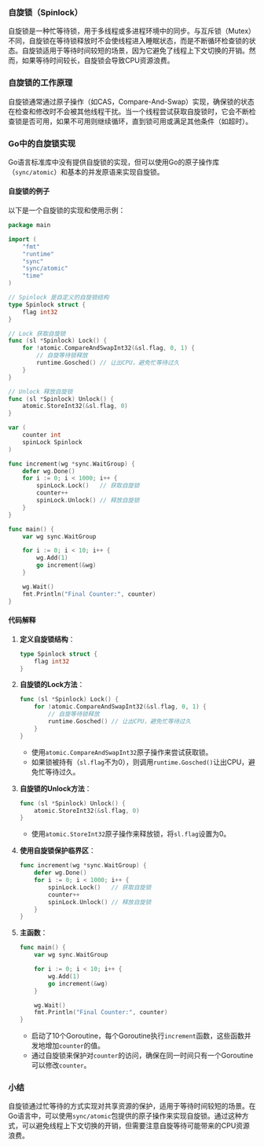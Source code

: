 ### 自旋锁（Spinlock）

自旋锁是一种忙等待锁，用于多线程或多进程环境中的同步。与互斥锁（Mutex）不同，自旋锁在等待锁释放时不会使线程进入睡眠状态，而是不断循环检查锁的状态。自旋锁适用于等待时间较短的场景，因为它避免了线程上下文切换的开销。然而，如果等待时间较长，自旋锁会导致CPU资源浪费。

### 自旋锁的工作原理

自旋锁通常通过原子操作（如CAS，Compare-And-Swap）实现，确保锁的状态在检查和修改时不会被其他线程干扰。当一个线程尝试获取自旋锁时，它会不断检查锁是否可用，如果不可用则继续循环，直到锁可用或满足其他条件（如超时）。

### Go中的自旋锁实现

Go语言标准库中没有提供自旋锁的实现，但可以使用Go的原子操作库（`sync/atomic`）和基本的并发原语来实现自旋锁。

#### 自旋锁的例子

以下是一个自旋锁的实现和使用示例：

```go
package main

import (
	"fmt"
	"runtime"
	"sync"
	"sync/atomic"
	"time"
)

// Spinlock 是自定义的自旋锁结构
type Spinlock struct {
	flag int32
}

// Lock 获取自旋锁
func (sl *Spinlock) Lock() {
	for !atomic.CompareAndSwapInt32(&sl.flag, 0, 1) {
		// 自旋等待锁释放
		runtime.Gosched() // 让出CPU，避免忙等待过久
	}
}

// Unlock 释放自旋锁
func (sl *Spinlock) Unlock() {
	atomic.StoreInt32(&sl.flag, 0)
}

var (
	counter int
	spinLock Spinlock
)

func increment(wg *sync.WaitGroup) {
	defer wg.Done()
	for i := 0; i < 1000; i++ {
		spinLock.Lock()   // 获取自旋锁
		counter++
		spinLock.Unlock() // 释放自旋锁
	}
}

func main() {
	var wg sync.WaitGroup

	for i := 0; i < 10; i++ {
		wg.Add(1)
		go increment(&wg)
	}

	wg.Wait()
	fmt.Println("Final Counter:", counter)
}
```

#### 代码解释

1. **定义自旋锁结构**：
    ```go
    type Spinlock struct {
        flag int32
    }
    ```

2. **自旋锁的Lock方法**：
    ```go
    func (sl *Spinlock) Lock() {
        for !atomic.CompareAndSwapInt32(&sl.flag, 0, 1) {
            // 自旋等待锁释放
            runtime.Gosched() // 让出CPU，避免忙等待过久
        }
    }
    ```

    - 使用`atomic.CompareAndSwapInt32`原子操作来尝试获取锁。
    - 如果锁被持有（`sl.flag`不为0），则调用`runtime.Gosched()`让出CPU，避免忙等待过久。

3. **自旋锁的Unlock方法**：
    ```go
    func (sl *Spinlock) Unlock() {
        atomic.StoreInt32(&sl.flag, 0)
    }
    ```

    - 使用`atomic.StoreInt32`原子操作来释放锁，将`sl.flag`设置为0。

4. **使用自旋锁保护临界区**：
    ```go
    func increment(wg *sync.WaitGroup) {
        defer wg.Done()
        for i := 0; i < 1000; i++ {
            spinLock.Lock()   // 获取自旋锁
            counter++
            spinLock.Unlock() // 释放自旋锁
        }
    }
    ```

5. **主函数**：
    ```go
    func main() {
        var wg sync.WaitGroup

        for i := 0; i < 10; i++ {
            wg.Add(1)
            go increment(&wg)
        }

        wg.Wait()
        fmt.Println("Final Counter:", counter)
    }
    ```

    - 启动了10个Goroutine，每个Goroutine执行`increment`函数，这些函数并发地增加`counter`的值。
    - 通过自旋锁来保护对`counter`的访问，确保在同一时间只有一个Goroutine可以修改`counter`。

### 小结

自旋锁通过忙等待的方式实现对共享资源的保护，适用于等待时间较短的场景。在Go语言中，可以使用`sync/atomic`包提供的原子操作来实现自旋锁。通过这种方式，可以避免线程上下文切换的开销，但需要注意自旋等待可能带来的CPU资源浪费。